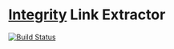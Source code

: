 # [Integrity](https://itunes.apple.com/us/app/integrity/id513610341?mt=12) Link Extractor
[![Build Status](https://travis-ci.org/sirhodes/integrity-link-extractor.svg?branch=master)](https://travis-ci.org/sirhodes/integrity-link-extractor)
